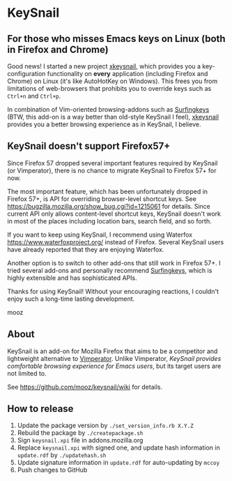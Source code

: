 KeySnail
========

For those who misses Emacs keys on Linux (both in Firefox and Chrome)
---------------------------------------------------------------------

Good news! I started a new
project [xkeysnail](https://github.com/mooz/xkeysnail), which provides you a
key-configuration functionality on **every** application (including Firefox and
Chrome) on Linux (it's like AutoHotKey on Windows). This frees you from
limitations of web-browsers that prohibits you to override keys such as `Ctrl+n`
and `Ctrl+p`.

In combination of Vim-oriented browsing-addons such
as [Surfingkeys](https://github.com/brookhong/Surfingkeys/) (BTW, this add-on is
a way better than old-style KeySnail I
feel), [xkeysnail](https://github.com/brookhong/Surfingkeys/) provides you a
better browsing experience as in KeySnail, I believe.

KeySnail doesn't support Firefox57+
-----------------------------------

Since Firefox 57 dropped several important features required by KeySnail (or Vimperator), there is no chance to migrate KeySnail to Firefox 57+ for now.

The most important feature, which has been unfortunately dropped in Firefox 57+, is API for overriding browser-level shortcut keys. See https://bugzilla.mozilla.org/show_bug.cgi?id=1215061 for details. Since current API only allows content-level shortcut keys, KeySnail doesn't work in most of the places including location bars, search field, and so forth.

If you want to keep using KeySnail, I recommend using Waterfox https://www.waterfoxproject.org/ instead of Firefox. Several KeySnail users have already reported that they are enjoying Waterfox.

Another option is to switch to other add-ons that still work in Firefox 57+. I
tried several add-ons and personally
recommend [Surfingkeys](https://github.com/brookhong/Surfingkeys/), which is
highly extensible and has sophisticated APIs.

Thanks for using KeySnail! Without your encouraging reactions, I couldn't enjoy such a long-time lasting development.

mooz

About
-----

KeySnail is an add-on for Mozilla Firefox that aims to be a competitor
and lightweight alternative to
[Vimperator](http://www.vimperator.org/vimperator). Unlike Vimperator,
*KeySnail provides comfortable browsing experience for Emacs users*,
but its target users are not limited to.

See https://github.com/mooz/keysnail/wiki for details.

How to release
--------------

1. Update the package version by `./set_version_info.rb X.Y.Z`
2. Rebuild the package by `./createpackage.sh`
3. Sign `keysnail.xpi` file in addons.mozilla.org
4. Replace `keysnail.xpi` with signed one, and update hash information in `update.rdf` by `./updatehash.sh`
5. Update signature information in `update.rdf` for auto-updating by `mccoy`
6. Push changes to GitHub

